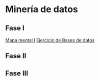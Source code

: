 # Minería de datos
## Fase I
[Mapa mental I](https://github.com/AnaDavila1/Mineria-de-datos-FCFM/blob/main/MapaMental_1_1986209.pdf)
[Ejercicio de Bases de datos](https://github.com/AnaDavila1/Mineria-de-datos-FCFM/blob/main/Ej1_BasesDatos_Equipo_3.pdf)
## Fase II

## Fase III

